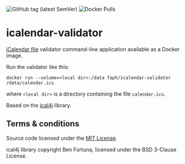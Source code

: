 ![GitHub tag (latest SemVer)](https://img.shields.io/github/v/tag/faph/icalendar-validator?label=release&sort=semver)
![Docker Pulls](https://img.shields.io/docker/pulls/faph/icalendar-validator)

icalendar-validator
===================

[iCalendar file][ical] validator command-line application available as a Docker image.

Run the validator like this:

    docker run --volume=<local dir>:/data faph/icalendar-validator /data/calendar.ics

where `<local dir>` is a directory containing the file `calendar.ics`.

Based on the [ical4j][ical4j] library.


Terms & conditions
------------------

Source code licensed under the [MIT License](/LICENSE).

ical4j library copyright Ben Fortuna, licensed under the BSD 3-Clause License.

[ical]: https://en.wikipedia.org/wiki/ICalendar
[ical4j]: https://github.com/ical4j/ical4j
